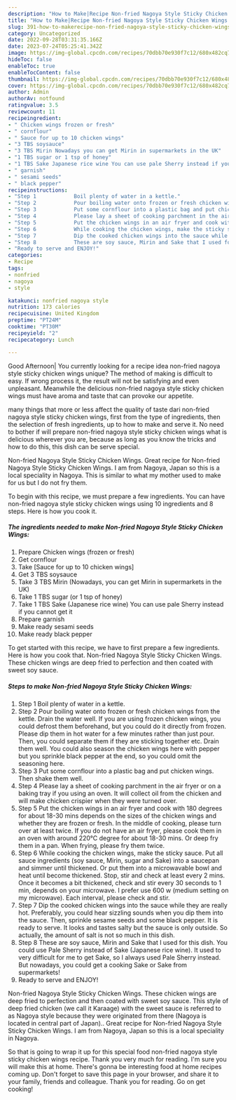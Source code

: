 ```yaml
---
description: "How to Make|Recipe Non-fried Nagoya Style Sticky Chicken Wings {That is Delicious"
title: "How to Make|Recipe Non-fried Nagoya Style Sticky Chicken Wings {That is Delicious"
slug: 391-how-to-makerecipe-non-fried-nagoya-style-sticky-chicken-wings-that-is-delicious
category: Uncategorized
date: 2022-09-28T03:31:35.166Z
date: 2023-07-24T05:25:41.342Z
image: https://img-global.cpcdn.com/recipes/70dbb70e930f7c12/680x482cq70/non-fried-nagoya-style-sticky-chicken-wings-recipe-main-photo.jpg
hideToc: false
enableToc: true
enableTocContent: false
thumbnail: https://img-global.cpcdn.com/recipes/70dbb70e930f7c12/680x482cq70/non-fried-nagoya-style-sticky-chicken-wings-recipe-main-photo.jpg
cover: https://img-global.cpcdn.com/recipes/70dbb70e930f7c12/680x482cq70/non-fried-nagoya-style-sticky-chicken-wings-recipe-main-photo.jpg
author: Admin
authorAv: notfound
ratingvalue: 3.5
reviewcount: 11
recipeingredient:
- " Chicken wings frozen or fresh"
- " cornflour"
- " Sauce for up to 10 chicken wings"
- "3 TBS soysauce"
- "3 TBS Mirin Nowadays you can get Mirin in supermarkets in the UK"
- "1 TBS sugar or 1 tsp of honey"
- "1 TBS Sake Japanese rice wine You can use pale Sherry instead if you cannot get it"
- " garnish"
- " sesami seeds"
- " black pepper"
recipeinstructions:
- "Step 1            Boil plenty of water in a kettle."
- "Step 2            Pour boiling water onto frozen or fresh chicken wings from the kettle. Drain the water well. If you are using frozen chicken wings, you could defrost them beforehand, but you could do it directly from frozen. Please dip them in hot water for a few minutes rather than just pour. Then, you could separate them if they are sticking together etc. Drain them well.   You could also season the chicken wings here with pepper but you sprinkle black pepper at the end, so you could omit the seasoning here."
- "Step 3            Put some cornflour into a plastic bag and put chicken wings. Then shake them well."
- "Step 4            Please lay a sheet of cooking parchment in the air fryer or on a baking tray if you using an oven. It will collect oil from the chicken and will make chicken crispier when they were turned over."
- "Step 5            Put the chicken wings in an air fryer and cook with 180 degrees for about 18-30 mins depends on the sizes of the chicken wings and whether they are frozen or fresh. In the middle of cooking, please turn over at least twice.  If you do not have an air fryer, please cook them in an oven with around 220℃ degree for about 18-30 mins. Or deep fry them in a pan. When frying, please fry them twice."
- "Step 6            While cooking the chicken wings, make the sticky sauce. Put all sauce ingredients (soy sauce, Mirin, sugar and Sake) into a saucepan and simmer until thickened. Or put them into a microwavable bowl and heat until become thickened. Stop, stir and check at least every 2 mins. Once it becomes a bit thickened, check and stir every 30 seconds to 1 min, depends on your microwave. I prefer use 600 w (medium setting on my microwave). Each interval, please check and stir."
- "Step 7            Dip the cooked chicken wings into the sauce while they are really hot. Preferably, you could hear sizzling sounds when you dip them into the sauce. Then, sprinkle sesame seeds and some black pepper. It is ready to serve.  It looks and tastes salty but the sauce is only outside. So actually, the amount of salt is not so much in this dish."
- "Step 8            These are soy sauce, Mirin and Sake that I used for this dish. You could use Pale Sherry instead of Sake (Japanese rice wine). It used to very difficult for me to get Sake, so I always used Pale Sherry instead. But nowadays, you could get a cooking Sake or Sake from supermarkets!"
- "Ready to serve and ENJOY!"
categories:
- Recipe
tags:
- nonfried
- nagoya
- style

katakunci: nonfried nagoya style 
nutrition: 173 calories
recipecuisine: United Kingdom
preptime: "PT24M"
cooktime: "PT30M"
recipeyield: "2"
recipecategory: Lunch

---
```



Good Afternoon| You currently looking for a recipe idea non-fried nagoya style sticky chicken wings unique? The method of making is difficult to easy. If wrong process it, the result will not be satisfying and even unpleasant. Meanwhile the delicious non-fried nagoya style sticky chicken wings must have aroma and taste that can provoke our appetite.






many things that more or less affect the quality of taste dari non-fried nagoya style sticky chicken wings, first from the type of ingredients, then the selection of fresh ingredients, up to how to make and serve it. No need to bother if will prepare non-fried nagoya style sticky chicken wings what is delicious wherever you are, because as long as you know the tricks and how to do this, this dish can be serve  special.


Non-fried Nagoya Style Sticky Chicken Wings. Great recipe for Non-fried Nagoya Style Sticky Chicken Wings. I am from Nagoya, Japan so this is a local speciality in Nagoya. This is similar to what my mother used to make for us but I do not fry them.


To begin with this recipe, we must prepare a few ingredients. You can have non-fried nagoya style sticky chicken wings using 10 ingredients and 8 steps. Here is how you cook it.

<!--inarticleads1-->

##### The ingredients needed to make Non-fried Nagoya Style Sticky Chicken Wings:

1. Prepare  Chicken wings (frozen or fresh)
1. Get  cornflour
1. Take  [Sauce for up to 10 chicken wings]
1. Get 3 TBS soysauce
1. Take 3 TBS Mirin (Nowadays, you can get Mirin in supermarkets in the UK)
1. Take 1 TBS sugar (or 1 tsp of honey)
1. Take 1 TBS Sake (Japanese rice wine) You can use pale Sherry instead if you cannot get it
1. Prepare  garnish
1. Make ready  sesami seeds
1. Make ready  black pepper


To get started with this recipe, we have to first prepare a few ingredients. Here is how you cook that. Non-fried Nagoya Style Sticky Chicken Wings. These chicken wings are deep fried to perfection and then coated with sweet soy sauce. 

<!--inarticleads2-->

##### Steps to make Non-fried Nagoya Style Sticky Chicken Wings:

1. Step 1            Boil plenty of water in a kettle.
1. Step 2            Pour boiling water onto frozen or fresh chicken wings from the kettle. Drain the water well. If you are using frozen chicken wings, you could defrost them beforehand, but you could do it directly from frozen. Please dip them in hot water for a few minutes rather than just pour. Then, you could separate them if they are sticking together etc. Drain them well.   You could also season the chicken wings here with pepper but you sprinkle black pepper at the end, so you could omit the seasoning here.
1. Step 3            Put some cornflour into a plastic bag and put chicken wings. Then shake them well.
1. Step 4            Please lay a sheet of cooking parchment in the air fryer or on a baking tray if you using an oven. It will collect oil from the chicken and will make chicken crispier when they were turned over.
1. Step 5            Put the chicken wings in an air fryer and cook with 180 degrees for about 18-30 mins depends on the sizes of the chicken wings and whether they are frozen or fresh. In the middle of cooking, please turn over at least twice.  If you do not have an air fryer, please cook them in an oven with around 220℃ degree for about 18-30 mins. Or deep fry them in a pan. When frying, please fry them twice.
1. Step 6            While cooking the chicken wings, make the sticky sauce. Put all sauce ingredients (soy sauce, Mirin, sugar and Sake) into a saucepan and simmer until thickened. Or put them into a microwavable bowl and heat until become thickened. Stop, stir and check at least every 2 mins. Once it becomes a bit thickened, check and stir every 30 seconds to 1 min, depends on your microwave. I prefer use 600 w (medium setting on my microwave). Each interval, please check and stir.
1. Step 7            Dip the cooked chicken wings into the sauce while they are really hot. Preferably, you could hear sizzling sounds when you dip them into the sauce. Then, sprinkle sesame seeds and some black pepper. It is ready to serve.  It looks and tastes salty but the sauce is only outside. So actually, the amount of salt is not so much in this dish.
1. Step 8            These are soy sauce, Mirin and Sake that I used for this dish. You could use Pale Sherry instead of Sake (Japanese rice wine). It used to very difficult for me to get Sake, so I always used Pale Sherry instead. But nowadays, you could get a cooking Sake or Sake from supermarkets!
1. Ready to serve and ENJOY!

Non-fried Nagoya Style Sticky Chicken Wings. These chicken wings are deep fried to perfection and then coated with sweet soy sauce. This style of deep fried chicken (we call it Karaage) with the sweet sauce is referred to as Nagoya style because they were originated from there (Nagoya is located in central part of Japan).. Great recipe for Non-fried Nagoya Style Sticky Chicken Wings. I am from Nagoya, Japan so this is a local speciality in Nagoya. 

So that is going to wrap it up for this special food non-fried nagoya style sticky chicken wings recipe. Thank you very much for reading. I'm sure you will make this at home. There's gonna be interesting food at home recipes coming up. Don't forget to save this page in your browser, and share it to your family, friends and colleague. Thank you for reading. Go on get cooking!
